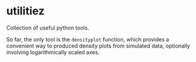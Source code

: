 # utilitiez
Collection of useful python tools.

So far, the only tool is the `densityplot` function, which provides a convenient way to
produced density plots from simulated data, optionally involving logarithmically scaled
axes.
